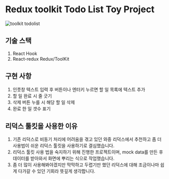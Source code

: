 # Redux toolkit Todo List Toy Project
![toolkit todolist](https://user-images.githubusercontent.com/89136968/177009821-8ba2f3de-5eed-4730-9cbd-bb66f489a53d.gif)

## 기술 스택
1. React Hook
2. React-redux Redux/ToolKit


## 구현 사항
1. 인풋창 텍스트 입력 후 버튼이나 엔터키 누르면 할 일 목록에 텍스트 추가
2. 할 일 완료 시 줄 긋기
3. 삭제 버튼 누를 시 해당 할 일 삭제
4. 완료 한 일 갯수 표기

## 리덕스 툴킷을 사용한 이유
1. 기존 리덕스로 비동기 처리에 어려움을 겪고 있던 와중 리덕스에서 추천하고 좀 더 사용법이 쉬운 리덕스 툴킷을 사용하기로 결심했습니다.
2. 리덕스 툴킷 사용 법을 숙지하기 위해 진행한 프로젝트이며, mock data를 만든 후 데이터를 받아와서 화면에 뿌리는 식으로 작업했습니다.
3. 좀 더 많이 사용해봐야겠지만 막막하고 두렵기만 했던 리덕스에 대해 조금이나마 쉽게 다가갈 수 있던 기회라 뜻깊게 생각합니다.
